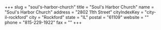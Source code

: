 +++
slug = "soul's-harbor-church"
title = "Soul's Harbor Church"
name = "Soul's Harbor Church"
address = "2802 11th Street"
cityIndexKey = "city-il-rockford"
city = "Rockford"
state = "IL"
postal = "61109"
website = ""
phone = "815-229-1922"
fax = ""
+++
